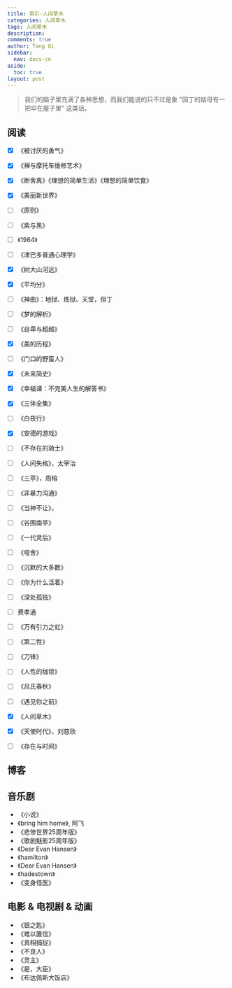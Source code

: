 ```yaml
---
title: 索引-人间草木
categories: 人间草木
tags: 人间草木
description: 
comments: true
author: Tang Qi
sidebar:
  nav: docs-cn
aside:
  toc: true
layout: post
---
```


> 我们的脑子里充满了各种思想，而我们能说的只不过是象 "园丁的姑母有一把伞在屋子里" 这类话。

<!--more-->

## 阅读  

- [x] 《被讨厌的勇气》  
- [x] 《禅与摩托车维修艺术》 
- [x] 《断舍离》《理想的简单生活》《理想的简单饮食》
- [x] 《美丽新世界》 

- [ ] 《原则》
- [ ] 《紫与黑》
- [ ] 《1984》
- [ ] 《津巴多普通心理学》
- [x] 《树大山河远》
- [x] 《平均分》
- [ ] 《神曲》：地狱、炼狱、天堂，但丁
- [ ] 《梦的解析》
- [ ] 《自卑与超越》
- [x] 《美的历程》
- [ ] 《门口的野蛮人》
- [x] 《未来简史》
- [x] 《幸福课：不完美人生的解答书》
- [x] 《三体全集》
- [ ] 《白夜行》
- [x] 《安德的游戏》
- [ ] 《不存在的骑士》
- [ ] 《人间失格》，太宰治
- [ ] 《三亭》，周榕
- [ ] 《非暴力沟通》
- [ ] 《当神不让》，
- [ ] 《谷围南亭》
- [ ] 《一代灵后》
- [ ] 《哑舍》
- [ ] 《沉默的大多数》
- [ ] 《你为什么活着》
- [ ] 《深处孤独》
- [ ] 费孝通
- [ ] 《万有引力之虹》
- [ ] 《第二性》
- [ ] 《刀锋》
- [ ] 《人性的枷锁》
- [ ] 《吕氏春秋》
- [ ] 《遇见你之前》
- [x] 《人间草木》
- [x] 《天使时代》，刘慈欣
- [ ] 《存在与时间》



## 博客  




## 音乐剧  

+ 《小说》
+ 《bring him home》, 阿飞
+ 《悲惨世界25周年版》
+ 《歌剧魅影25周年版》
+ 《Dear Evan Hansen》
+ 《hamilton》
+ 《Dear Evan Hansen》
+ 《hadestown》
+ 《变身怪医》



## 电影 & 电视剧 & 动画  

+ 《银之匙》
+ 《难以置信》
+ 《真相捕捉》
+ 《不良人》
+ 《灵主》
+ 《是，大臣》
+ 《布达佩斯大饭店》





















